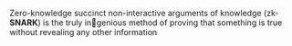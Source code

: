Zero-knowledge succinct non-interactive arguments of knowledge (zk-**SNARK**) is the truly ingenious method of proving that something is true without revealing any other information

